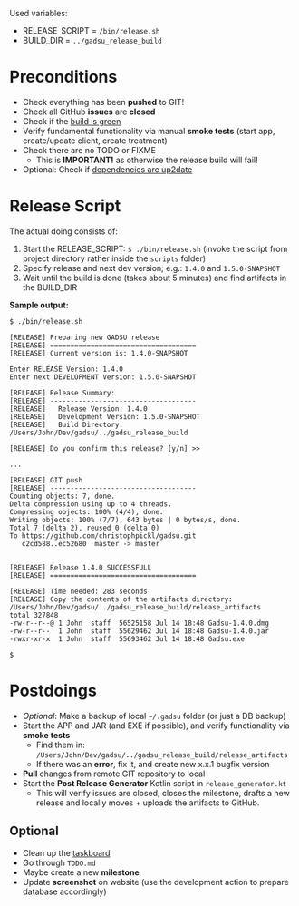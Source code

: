 
Used variables:
* RELEASE_SCRIPT = `/bin/release.sh`
* BUILD_DIR = `../gadsu_release_build`

# Preconditions

* Check everything has been **pushed** to GIT!
* Check all GitHub **issues** are **closed**
* Check if the [build is green](https://travis-ci.org/christophpickl/gadsu)
* Verify fundamental functionality via manual **smoke tests** (start app, create/update client, create treatment)
* Check there are no TODO or FIXME
    * This is **IMPORTANT!** as otherwise the release build will fail!
* Optional: Check if [dependencies are up2date](https://www.versioneye.com/user/projects/572880644a0faa000b782062)

# Release Script

The actual doing consists of:

1. Start the RELEASE_SCRIPT: `$ ./bin/release.sh` (invoke the script from project directory rather inside the `scripts` folder)
1. Specify release and next dev version; e.g.: `1.4.0` and `1.5.0-SNAPSHOT`
1. Wait until the build is done (takes about 5 minutes) and find artifacts in the BUILD_DIR

**Sample output:**
```
$ ./bin/release.sh 

[RELEASE] Preparing new GADSU release
[RELEASE] ====================================
[RELEASE] Current version is: 1.4.0-SNAPSHOT

Enter RELEASE Version: 1.4.0
Enter next DEVELOPMENT Version: 1.5.0-SNAPSHOT

[RELEASE] Release Summary:
[RELEASE] ------------------------------------
[RELEASE]   Release Version: 1.4.0
[RELEASE]   Development Version: 1.5.0-SNAPSHOT
[RELEASE]   Build Directory: /Users/John/Dev/gadsu/../gadsu_release_build

[RELEASE] Do you confirm this release? [y/n] >>
 
...

[RELEASE] GIT push
[RELEASE] ------------------------------------
Counting objects: 7, done.
Delta compression using up to 4 threads.
Compressing objects: 100% (4/4), done.
Writing objects: 100% (7/7), 643 bytes | 0 bytes/s, done.
Total 7 (delta 2), reused 0 (delta 0)
To https://github.com/christophpickl/gadsu.git
   c2cd588..ec52680  master -> master


[RELEASE] Release 1.4.0 SUCCESSFULL
[RELEASE] ====================================

[RELEASE] Time needed: 283 seconds
[RELEASE] Copy the contents of the artifacts directory: /Users/John/Dev/gadsu/../gadsu_release_build/release_artifacts
total 327848
-rw-r--r--@ 1 John  staff  56525158 Jul 14 18:48 Gadsu-1.4.0.dmg
-rw-r--r--  1 John  staff  55629462 Jul 14 18:48 Gadsu-1.4.0.jar
-rwxr-xr-x  1 John  staff  55693462 Jul 14 18:48 Gadsu.exe
 
$ 
```

# Postdoings

* _Optional_: Make a backup of local `~/.gadsu` folder (or just a DB backup)
* Start the APP and JAR (and EXE if possible), and verify functionality via **smoke tests**
    * Find them in: `/Users/John/Dev/gadsu/../gadsu_release_build/release_artifacts`
    * If there was an **error**, fix it, and create new x.x.1 bugfix version
* **Pull** changes from remote GIT repository to local
* Start the **Post Release Generator** Kotlin script in `release_generator.kt`
    * This will verify issues are closed, closes the milestone, drafts a new release and locally moves + uploads the artifacts to GitHub.

## Optional

* Clean up the [taskboard](https://github.com/christophpickl/gadsu/projects/1)
* Go through `TODO.md`
* Maybe create a new **milestone**
* Update **screenshot** on website (use the development action to prepare database accordingly)

